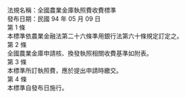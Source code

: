 法規名稱：全國農業金庫執照費收費標準  
發布日期：民國 94 年 05 月 09 日  
第 1 條  
本標準依農業金融法第二十六條準用銀行法第六十條規定訂定之。  
第 2 條  
全國農業金庫申請核、換發執照相關收費基準如附表。  
第 3 條  
本標準所訂執照費，應於提出申請時繳交。  
第 4 條  
本標準自發布日施行。  


